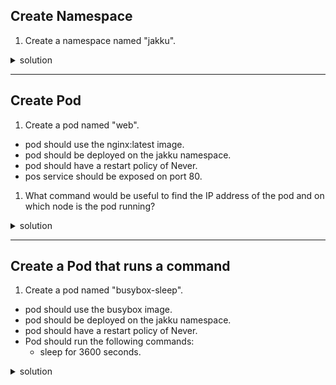 ## Create Namespace
1. Create a namespace named "jakku".

<details>
<summary>solution</summary>
<p>

```
kubectl create namespace jakku
```
</p>
</details>

---
## Create Pod
1. Create a pod named "web".
- pod should use the nginx:latest image.
- pod should be deployed on the jakku namespace.
- pod should have a restart policy of Never.
- pos service should be exposed on port 80.

1. What command would be useful to find the IP address of the pod and on which node is the pod running?
   
<details>
<summary>solution</summary>
<p>

```
kubectl run web --image=nginx:latest --restart=Never -n jakku --dry-run=client --port 80 -o yaml > ~/web-pod.yaml

kubectl get pod web -n jakku -o wide

```
</p>
</details>

---
## Create a Pod that runs a command

1. Create a pod named "busybox-sleep".
- pod should use the busybox image.
- pod should be deployed on the jakku namespace.
- pod should have a restart policy of Never.
- Pod should run the following commands:
  - sleep for 3600 seconds.


<details>
<summary>solution</summary>
<p>

```
kubectl run busybox-sleep --image=busybox -n jakku --restart=Never -- /bin/sh -c "sleep 3600;"

```
</p>
</details>
